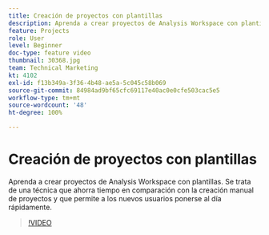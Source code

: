```yaml
---
title: Creación de proyectos con plantillas
description: Aprenda a crear proyectos de Analysis Workspace con plantillas
feature: Projects
role: User
level: Beginner
doc-type: feature video
thumbnail: 30368.jpg
team: Technical Marketing
kt: 4102
exl-id: f13b349a-3f36-4b48-ae5a-5c045c58b069
source-git-commit: 84984ad9bf65cfc69117e40ac0e0cfe503cac5e5
workflow-type: tm+mt
source-wordcount: '48'
ht-degree: 100%

---
```


# Creación de proyectos con plantillas

Aprenda a crear proyectos de Analysis Workspace con plantillas. Se trata de una técnica que ahorra tiempo en comparación con la creación manual de proyectos y que permite a los nuevos usuarios ponerse al día rápidamente.

>[!VIDEO](https://video.tv.adobe.com/v/30368/?quality=12&learn=on)
